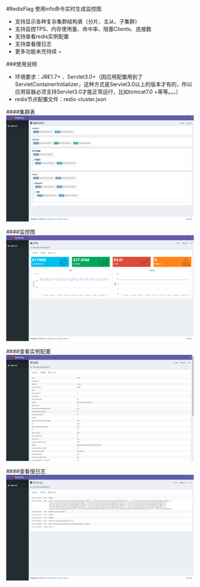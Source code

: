 #RedisFlag
使用info命令实时生成监控图
+ 支持显示各种复杂集群结构表（分片、主从、子集群）
+ 支持监控TPS、内存使用量、命中率、阻塞Clients、连接数
+ 支持查看redis实例配置
+ 支持查看慢日志
+ 更多功能未完待续 ~ 

###使用说明
+ 环境要求：JRE1.7+ 、Servlet3.0+（因应用配置用到了ServletContainerInitializer，这种方式是Servlet3.0以上的版本才有的，所以应用容器必须支持Servlet3.0才能正常运行，比如tomcat7.0 +等等。。。）
+ redis节点配置文件：redis-cluster.json

####集群表
![Alt 集群表](doc/集群表.png)

####监控图
![Alt 监控图](doc/监控图.png)

####查看实例配置
![Alt 查看实例配置](doc/配置.png)

####查看慢日志
![Alt 查看慢日志](doc/SlowLog.png)